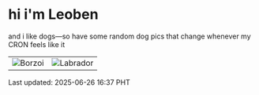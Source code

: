 # hi i'm Leoben

and i like dogs—so have some random dog pics that change whenever my CRON feels like it

|  |  |
|--------|----------|
| ![Borzoi](https://random-dog-vercel.vercel.app/api/random-borzoi?v=1750927047) | ![Labrador](https://random-dog-vercel.vercel.app/api/random-labrador?v=1750927047) |

Last updated: 2025-06-26 16:37 PHT
